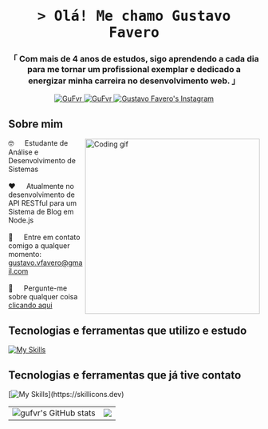<h1 align="center">
        <samp>&gt; Olá! Me chamo
                <b>Gustavo Favero</a></b>
        </samp>
</h1>

<h3 align="center">
        「 Com mais de 4 anos de estudos, sigo aprendendo a cada dia para me tornar um profissional exemplar e dedicado a energizar minha carreira no desenvolvimento web. 」
</h3>

<p align="center">
  <a href="https://www.linkedin.com/in/gustavo-vfavero/" target="_blank">
  <img src="https://img.shields.io/badge/LinkedIn-0077B5?style=for-the-badge&logo=linkedin&logoColor=white" alt="GuFvr"/>
 </a>
  <a href="https://dev.to/gufvr" target="_blank">
  <img src="https://img.shields.io/badge/dev.to-0A0A0A?style=for-the-badge&logo=dev.to&logoColor=white" alt="GuFvr" />
 </a>
  <a href="https://instagram.com/gu.fvr" target="_blank">
  <img src="https://img.shields.io/badge/Instagram-fe4164?style=for-the-badge&logo=instagram&logoColor=white" alt="Gustavo Favero's Instagram" />
 </a>
</p>

## Sobre mim

<p>
 <img align="right" width="350" src="https://user-images.githubusercontent.com/74038190/229223263-cf2e4b07-2615-4f87-9c38-e37600f8381a.gif" alt="Coding gif" />
  
 🤓 &emsp; Estudante de Análise e Desenvolvimento de Sistemas <br/><br/>
 ❤️ &emsp; Atualmente no desenvolvimento de API RESTful para um Sistema de Blog em Node.js <br/><br/>
 📧 &emsp; Entre em contato comigo a qualquer momento: gustavo.vfavero@gmail.com<br/><br/>
 💬 &emsp; Pergunte-me sobre qualquer coisa [clicando aqui](https://github.com/gufvr/gufvr/issues)

</p>

## Tecnologias e ferramentas que utilizo e estudo
[![My Skills](https://skillicons.dev/icons?i=html,css,js,ts,nodejs,react,graphql,kotlin,npm,vscode,docker)](https://skillicons.dev)

## Tecnologias e ferramentas que já tive contato
[![My Skills](https://skillicons.dev/icons?i=java,bootstrap,androidstudio,aws,azure,cpp,cs,dotnet,elixir,electron,figma,ai,yarn,)](https://skillicons.dev)

<table align="center">
  <tr>
    <td><img src="https://github-readme-stats.vercel.app/api?username=gufvr&show_icons=true&theme=github_dark_dimmed" alt="gufvr's GitHub stats"></td>
    <td><img src="https://github-readme-stats.vercel.app/api/top-langs/?username=gufvr&layout=compact&theme=github_dark_dimmed"></td>
  </tr>
</table>
